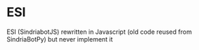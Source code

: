 # ESI
ESI (SindriabotJS) rewritten in Javascript (old code reused from SindriaBotPy) but never implement it

